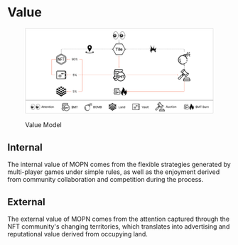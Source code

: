 # Value

<figure><img src=".gitbook/assets/value_model (1).png" alt=""><figcaption><p>Value Model</p></figcaption></figure>

## Internal

The internal value of MOPN comes from the flexible strategies generated by multi-player games under simple rules, as well as the enjoyment derived from community collaboration and competition during the process.

## External

The external value of MOPN comes from the attention captured through the NFT community's changing territories, which translates into advertising and reputational value derived from occupying land.

